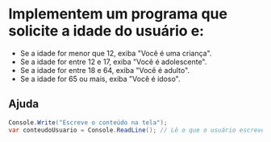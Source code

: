# Implementem um programa que solicite a idade do usuário e:

- Se a idade for menor que 12, exiba "Você é uma criança".
- Se a idade for entre 12 e 17, exiba "Você é adolescente".
- Se a idade for entre 18 e 64, exiba "Você é adulto".
- Se a idade for 65 ou mais, exiba "Você é idoso".

## Ajuda

```csharp
Console.Write("Escreve o conteúdo na tela");
var conteudoUsuario = Console.ReadLine(); // Lê o que o usuário escreve no console
```